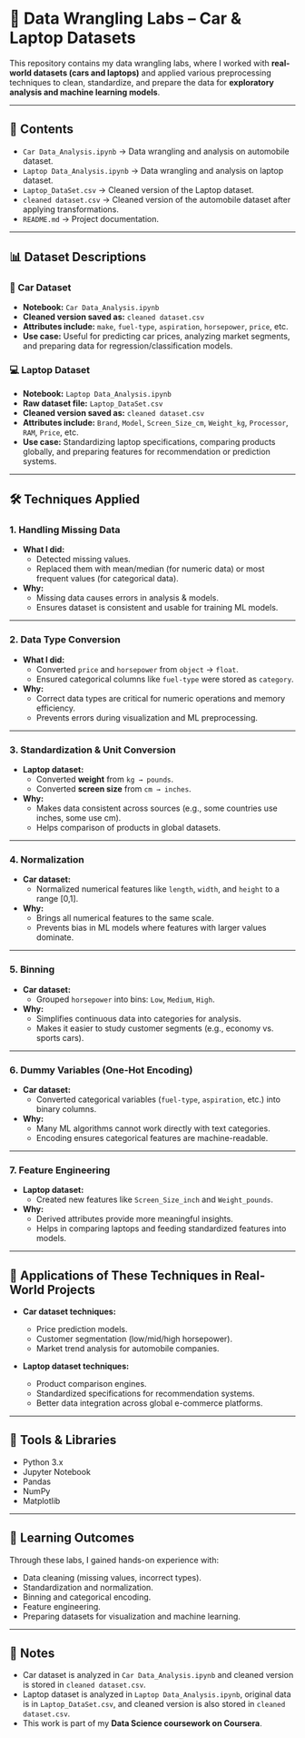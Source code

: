 # 🧹 Data Wrangling Labs – Car & Laptop Datasets

This repository contains my data wrangling labs, where I worked with **real-world datasets (cars and laptops)** and applied various preprocessing techniques to clean, standardize, and prepare the data for **exploratory analysis and machine learning models**.  

---

## 📂 Contents
- `Car Data_Analysis.ipynb` → Data wrangling and analysis on automobile dataset.  
- `Laptop Data_Analysis.ipynb` → Data wrangling and analysis on laptop dataset.  
- `Laptop_DataSet.csv` → Cleaned version of the Laptop dataset.  
- `cleaned dataset.csv` → Cleaned version of the automobile dataset after applying transformations.  
- `README.md` → Project documentation.  

---

## 📊 Dataset Descriptions

### 🚗 Car Dataset
- **Notebook:** `Car Data_Analysis.ipynb`  
- **Cleaned version saved as:** `cleaned dataset.csv`  
- **Attributes include:** `make`, `fuel-type`, `aspiration`, `horsepower`, `price`, etc.  
- **Use case:** Useful for predicting car prices, analyzing market segments, and preparing data for regression/classification models.

### 💻 Laptop Dataset
- **Notebook:** `Laptop Data_Analysis.ipynb`  
- **Raw dataset file:** `Laptop_DataSet.csv`  
- **Cleaned version saved as:** `cleaned dataset.csv`  
- **Attributes include:** `Brand`, `Model`, `Screen_Size_cm`, `Weight_kg`, `Processor`, `RAM`, `Price`, etc.  
- **Use case:** Standardizing laptop specifications, comparing products globally, and preparing features for recommendation or prediction systems.

---

## 🛠 Techniques Applied

### 1. Handling Missing Data
- **What I did:**  
  - Detected missing values.  
  - Replaced them with mean/median (for numeric data) or most frequent values (for categorical data).  
- **Why:**  
  - Missing data causes errors in analysis & models.  
  - Ensures dataset is consistent and usable for training ML models.

---

### 2. Data Type Conversion
- **What I did:**  
  - Converted `price` and `horsepower` from `object` → `float`.  
  - Ensured categorical columns like `fuel-type` were stored as `category`.  
- **Why:**  
  - Correct data types are critical for numeric operations and memory efficiency.  
  - Prevents errors during visualization and ML preprocessing.

---

### 3. Standardization & Unit Conversion
- **Laptop dataset:**  
  - Converted **weight** from `kg → pounds`.  
  - Converted **screen size** from `cm → inches`.  
- **Why:**  
  - Makes data consistent across sources (e.g., some countries use inches, some use cm).  
  - Helps comparison of products in global datasets.  

---

### 4. Normalization
- **Car dataset:**  
  - Normalized numerical features like `length`, `width`, and `height` to a range [0,1].  
- **Why:**  
  - Brings all numerical features to the same scale.  
  - Prevents bias in ML models where features with larger values dominate.

---

### 5. Binning
- **Car dataset:**  
  - Grouped `horsepower` into bins: `Low`, `Medium`, `High`.  
- **Why:**  
  - Simplifies continuous data into categories for analysis.  
  - Makes it easier to study customer segments (e.g., economy vs. sports cars).  

---

### 6. Dummy Variables (One-Hot Encoding)
- **Car dataset:**  
  - Converted categorical variables (`fuel-type`, `aspiration`, etc.) into binary columns.  
- **Why:**  
  - Many ML algorithms cannot work directly with text categories.  
  - Encoding ensures categorical features are machine-readable.

---

### 7. Feature Engineering
- **Laptop dataset:**  
  - Created new features like `Screen_Size_inch` and `Weight_pounds`.  
- **Why:**  
  - Derived attributes provide more meaningful insights.  
  - Helps in comparing laptops and feeding standardized features into models.

---

## 🚀 Applications of These Techniques in Real-World Projects

- **Car dataset techniques:**  
  - Price prediction models.  
  - Customer segmentation (low/mid/high horsepower).  
  - Market trend analysis for automobile companies.  

- **Laptop dataset techniques:**  
  - Product comparison engines.  
  - Standardized specifications for recommendation systems.  
  - Better data integration across global e-commerce platforms.  

---

## 🧰 Tools & Libraries
- Python 3.x  
- Jupyter Notebook  
- Pandas  
- NumPy  
- Matplotlib  

---

## 🔑 Learning Outcomes
Through these labs, I gained hands-on experience with:  
- Data cleaning (missing values, incorrect types).  
- Standardization and normalization.  
- Binning and categorical encoding.  
- Feature engineering.  
- Preparing datasets for visualization and machine learning.  

---

## 📌 Notes
- Car dataset is analyzed in `Car Data_Analysis.ipynb` and cleaned version is stored in `cleaned dataset.csv`.  
- Laptop dataset is analyzed in `Laptop Data_Analysis.ipynb`, original data is in `Laptop_DataSet.csv`, and cleaned version is also stored in `cleaned dataset.csv`.  
- This work is part of my **Data Science coursework on Coursera**.  
